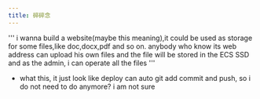 ```yaml
---
title: 碎碎念
---
```


'''
i wanna build a website(maybe this meaning),it could be used as storage for some files,like doc,docx,pdf and so on.
anybody who know its web address can upload his own files and the file will be stored in the ECS SSD
and as the admin, i can operate all the files
'''

- what this, it just look like deploy can auto git add commit and push, so i do not need to do anymore? i am not sure
